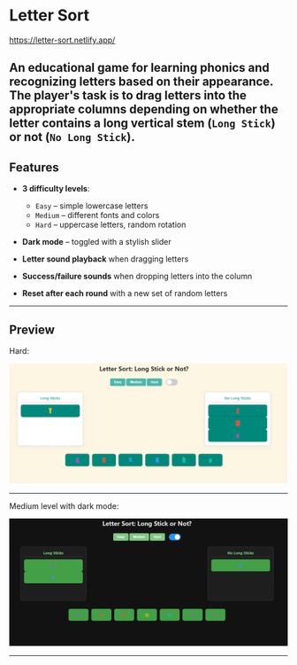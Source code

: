 # Letter Sort

https://letter-sort.netlify.app/

An educational game for learning phonics and recognizing letters based on their appearance. The player's task is to **drag letters** into the appropriate columns depending on whether the letter contains a **long vertical stem** (`Long Stick`) or not (`No Long Stick`).
---

## Features

- **3 difficulty levels**:  
  - `Easy` – simple lowercase letters  
  - `Medium` – different fonts and colors  
  - `Hard` – uppercase letters, random rotation

- **Dark mode** – toggled with a stylish slider

- **Letter sound playback** when dragging letters

- **Success/failure sounds** when dropping letters into the column

- **Reset after each round** with a new set of random letters

---

## Preview

Hard: 

![alt text](image.png)

---

Medium level with dark mode:

![alt text](image-1.png)

---
